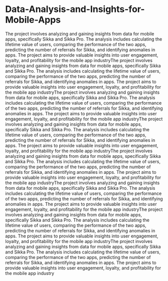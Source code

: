 # Data-Analysis-and-Insights-for-Mobile-Apps
The project involves analyzing and gaining insights from data for mobile apps, specifically Sikka and Sikka Pro. The analysis includes calculating the lifetime value of users, comparing the performance of the two apps, predicting the number of referrals for Sikka, and identifying anomalies in apps. The project aims to provide valuable insights into user engagement, loyalty, and profitability for the mobile app industryThe project involves analyzing and gaining insights from data for mobile apps, specifically Sikka and Sikka Pro. The analysis includes calculating the lifetime value of users, comparing the performance of the two apps, predicting the number of referrals for Sikka, and identifying anomalies in apps. The project aims to provide valuable insights into user engagement, loyalty, and profitability for the mobile app industryThe project involves analyzing and gaining insights from data for mobile apps, specifically Sikka and Sikka Pro. The analysis includes calculating the lifetime value of users, comparing the performance of the two apps, predicting the number of referrals for Sikka, and identifying anomalies in apps. The project aims to provide valuable insights into user engagement, loyalty, and profitability for the mobile app industryThe project involves analyzing and gaining insights from data for mobile apps, specifically Sikka and Sikka Pro. The analysis includes calculating the lifetime value of users, comparing the performance of the two apps, predicting the number of referrals for Sikka, and identifying anomalies in apps. The project aims to provide valuable insights into user engagement, loyalty, and profitability for the mobile app industryThe project involves analyzing and gaining insights from data for mobile apps, specifically Sikka and Sikka Pro. The analysis includes calculating the lifetime value of users, comparing the performance of the two apps, predicting the number of referrals for Sikka, and identifying anomalies in apps. The project aims to provide valuable insights into user engagement, loyalty, and profitability for the mobile app industryThe project involves analyzing and gaining insights from data for mobile apps, specifically Sikka and Sikka Pro. The analysis includes calculating the lifetime value of users, comparing the performance of the two apps, predicting the number of referrals for Sikka, and identifying anomalies in apps. The project aims to provide valuable insights into user engagement, loyalty, and profitability for the mobile app industryThe project involves analyzing and gaining insights from data for mobile apps, specifically Sikka and Sikka Pro. The analysis includes calculating the lifetime value of users, comparing the performance of the two apps, predicting the number of referrals for Sikka, and identifying anomalies in apps. The project aims to provide valuable insights into user engagement, loyalty, and profitability for the mobile app industryThe project involves analyzing and gaining insights from data for mobile apps, specifically Sikka and Sikka Pro. The analysis includes calculating the lifetime value of users, comparing the performance of the two apps, predicting the number of referrals for Sikka, and identifying anomalies in apps. The project aims to provide valuable insights into user engagement, loyalty, and profitability for the mobile app industry
